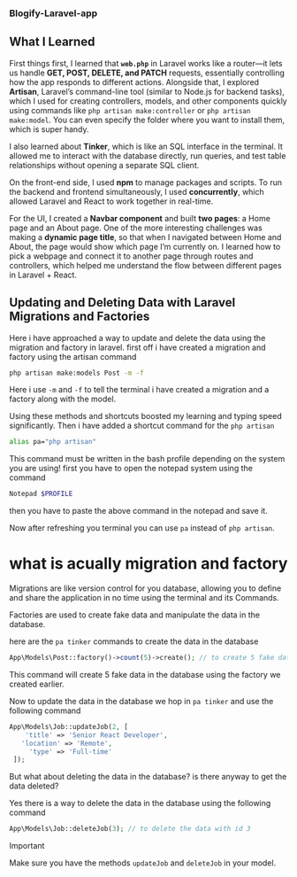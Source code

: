 ### Blogify-Laravel-app

## What I Learned

First things first, I learned that **`web.php`** in Laravel works like a router—it lets us handle **GET, POST, DELETE, and PATCH** requests, essentially controlling how the app responds to different actions. Alongside that, I explored **Artisan**, Laravel’s command-line tool (similar to Node.js for backend tasks), which I used for creating controllers, models, and other components quickly using commands like `php artisan make:controller` or `php artisan make:model`. You can even specify the folder where you want to install them, which is super handy.

I also learned about **Tinker**, which is like an SQL interface in the terminal. It allowed me to interact with the database directly, run queries, and test table relationships without opening a separate SQL client.

On the front-end side, I used **npm** to manage packages and scripts. To run the backend and frontend simultaneously, I used **concurrently**, which allowed Laravel and React to work together in real-time.

For the UI, I created a **Navbar component** and built **two pages**: a Home page and an About page. One of the more interesting challenges was making a **dynamic page title**, so that when I navigated between Home and About, the page would show which page I’m currently on. I learned how to pick a webpage and connect it to another page through routes and controllers, which helped me understand the flow between different pages in Laravel + React.


## Updating and Deleting Data with Laravel Migrations and Factories

Here i have approached a way to update and delete the data using the migration and factory in laravel.
first off i have created a migration and factory using the artisan command

```bash
php artisan make:models Post -m -f
```

Here i use `-m` and `-f` to tell the terminal i have created a migration and a factory along with the model.

Using these methods and shortcuts boosted my learning and typing speed significantly.
Then i have added a shortcut command for the `php artisan`

```bash
alias pa="php artisan"
```

This command must be written in the bash profile depending on the system you are using!
first you have to open the notepad system using the command

```bash
Notepad $PROFILE
```

then you have to paste the above command in the notepad and save it.

Now after refreshing you terminal you can use `pa` instead of `php artisan`.

# what is acually migration and factory

Migrations are like version control for you database, allowing you to define and share the application in no time using the terminal and its Commands.

Factories are used to create fake data and manipulate the data in the database.

here are the `pa tinker` commands to create the data in the database

```php
App\Models\Post::factory()->count(5)->create(); // to create 5 fake data in the database
```

This command will create 5 fake data in the database using the factory we created earlier.

Now to update the data in the database we hop in `pa tinker` and use the following command

```php
App\Models\Job::updateJob(2, [
    'title' => 'Senior React Developer',
   'location' => 'Remote',
     'type' => 'Full-time'
 ]);
```

But what about deleting the data in the database? is there anyway to get the data deleted?

Yes there is a way to delete the data in the database using the following command

```php
App\Models\Job::deleteJob(3); // to delete the data with id 3
```

> [!IMPORTANT]
> Make sure you have the methods `updateJob` and `deleteJob` in your model.
